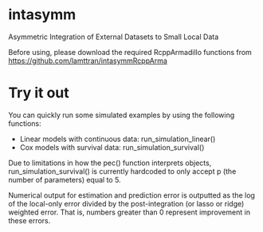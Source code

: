 # intasymm
Asymmetric Integration of External Datasets to Small Local Data

Before using, please download the required RcppArmadillo functions from https://github.com/lamttran/intasymmRcppArma

# Try it out
You can quickly run some simulated examples by using the following functions:

- Linear models with continuous data: run_simulation_linear() 
- Cox models with survival data: run_simulation_survival()

Due to limitations in how the pec() function interprets objects, run_simulation_survival() is currently hardcoded to only accept p (the number of parameters) equal to 5. 

Numerical output for estimation and prediction error is outputted as the log of the local-only error divided by the post-integration (or lasso or ridge) weighted error. That is, numbers greater than 0 represent improvement in these errors.

